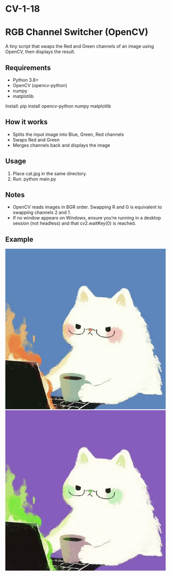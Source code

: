 # CV-1-18 
# RGB Channel Switcher (OpenCV)

A tiny script that swaps the Red and Green channels of an image using OpenCV, then displays the result.

## Requirements
- Python 3.8+
- OpenCV (opencv-python)
- numpy
- matplotlib

Install:
pip install opencv-python numpy matplotlib

## How it works
- Splits the input image into Blue, Green, Red channels
- Swaps Red and Green
- Merges channels back and displays the image

## Usage
1. Place cat.jpg in the same directory.
2. Run:
python main.py

## Notes
- OpenCV reads images in BGR order. Swapping R and G is equivalent to swapping channels 2 and 1.
- If no window appears on Windows, ensure you’re running in a desktop session (not headless) and that cv2.waitKey(0) is reached.

## Example
![Пример](./cat1.jpg)
![Результат](./cat1_switched.jpg)

